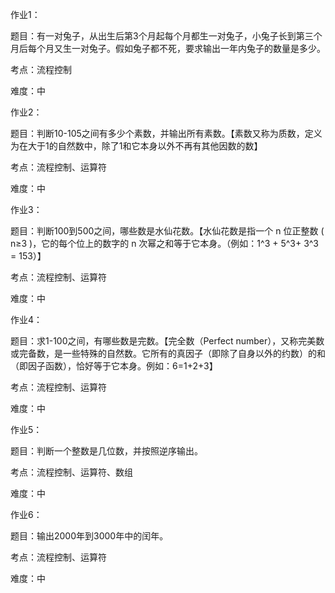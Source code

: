 作业1： 

题目：有一对兔子，从出生后第3个月起每个月都生一对兔子，小兔子长到第三个月后每个月又生一对兔子。假如兔子都不死，要求输出一年内兔子的数量是多少。

考点：流程控制

难度：中



 作业2：

 题目：判断10-105之间有多少个素数，并输出所有素数。【素数又称为质数，定义为在大于1的自然数中，除了1和它本身以外不再有其他因数的数】

考点：流程控制、运算符

难度：中



作业3：

题目：判断100到500之间，哪些数是水仙花数。【水仙花数是指一个 n 位正整数 ( n≥3 )，它的每个位上的数字的 n 次幂之和等于它本身。（例如：1^3 + 5^3+ 3^3 = 153）】

考点：流程控制、运算符

难度：中



作业4：

题目：求1-100之间，有哪些数是完数。【完全数（Perfect number），又称完美数或完备数，是一些特殊的自然数。它所有的真因子（即除了自身以外的约数）的和（即因子函数），恰好等于它本身。例如：6=1+2+3】

考点：流程控制、运算符

难度：中



作业5：

题目：判断一个整数是几位数，并按照逆序输出。

考点：流程控制、运算符、数组

难度：中



作业6：

题目：输出2000年到3000年中的闰年。

考点：流程控制、运算符

难度：中